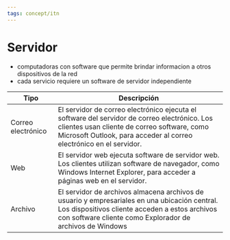 ```yaml
---
tags: concept/itn
---
```

# Servidor
- computadoras con software que permite brindar informacion a otros dispositivos de la red
- cada servicio requiere un software de servidor independiente

| Tipo | Descripción |
| --- | --- |
| Correo electrónico | El servidor de correo electrónico ejecuta el software del servidor de correo electrónico. Los clientes usan cliente de correo software, como Microsoft Outlook, para acceder al correo electrónico en el servidor. |
| Web | El servidor web ejecuta software de servidor web. Los clientes utilizan software de navegador, como Windows Internet Explorer, para acceder a páginas web en el servidor. |
| Archivo | El servidor de archivos almacena archivos de usuario y empresariales en una ubicación central. Los dispositivos cliente acceden a estos archivos con software cliente como Explorador de archivos de Windows |
